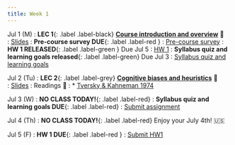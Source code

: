 ```yaml
---
title: Week 1 
---
```


Jul 1 (M)
: **LEC 1**{: .label .label-black} **[Course introduction and overview](./)** 🎥  
    : [Slides](./)
:  **Pre-course survey DUE**{: .label .label-red } 
    : [Pre-course survey](https://forms.gle/zCcZeH4jAdXhBWb38)
:  **HW 1 RELEASED**{: .label .label-green } Due Jul 5
    : [HW 1](https://docs.google.com/document/d/14Zphs5nMfnk0j_n5lOw6T_NuQjQyB0e-6yGrA9dmwyc/edit?usp=sharing)
:  **Syllabus quiz and learning goals released**{: .label .label-green} Due Jul 3
    : [Syllabus quiz and learning goals](https://docs.google.com/document/d/15WEM-eTtZ5dsCqkJRhrh2NorHSKVZ_tEBvN2wYeEnEY/edit?usp=sharing)

Jul 2 (Tu)
: **LEC 2**{: .label .label-grey} **[Cognitive biases and heuristics](./)** 🎥  
    : [Slides](./)
: Readings 📖
: * [Tversky & Kahneman 1974](https://www2.psych.ubc.ca/~schaller/Psyc590Readings/TverskyKahneman1974.pdf)

Jul 3 (W)
: **NO CLASS TODAY!**{: .label .label-red}
:  **Syllabus quiz and learning goals DUE**{: .label .label-red} 
    : [Submit assignment](https://canvas.ucsd.edu/files/)

Jul 4 (Th)
: **NO CLASS TODAY!**{: .label .label-red} Enjoy your July 4th! 🇺🇸

Jul 5 (F)
:  **HW 1 DUE**{: .label .label-red } 
    : [Submit HW1](https://canvas.ucsd.edu/files/)
